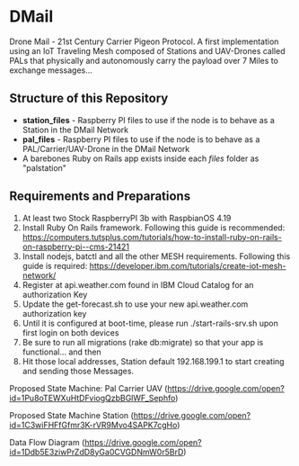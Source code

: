 # DMail
Drone Mail - 21st Century Carrier Pigeon Protocol. A first implementation using an IoT Traveling Mesh composed of Stations and UAV-Drones called PALs that physically and autonomously carry the payload over 7 Miles to exchange messages...

## Structure of this Repository
* __station_files__ - Raspberry PI files to use if the node is to behave as a Station in the DMail Network 
* __pal_files__ - Raspberry PI files to use if the node is to behave as a PAL/Carrier/UAV-Drone in the DMail Network
* A barebones Ruby on Rails app exists inside each _files_ folder as "palstation" 

## Requirements and Preparations
1. At least two Stock RaspberryPI 3b with RaspbianOS 4.19
1. Install Ruby On Rails framework.  Following this guide is recommended: https://computers.tutsplus.com/tutorials/how-to-install-ruby-on-rails-on-raspberry-pi--cms-21421
1. Install nodejs, batctl and all the other MESH requirements. Following this guide is required: https://developer.ibm.com/tutorials/create-iot-mesh-network/
1. Register at api.weather.com found in IBM Cloud Catalog for an authorization Key
1. Update the get-forecast.sh to use your new api.weather.com authorization key
1. Until it is configured at boot-time, please run ./start-rails-srv.sh upon first login on both devices
1. Be sure to run all migrations (rake db:migrate) so that your app is functional... and then 
1. Hit those local addresses, Station default 192.168.199.1 to start creating and sending those Messages.

Proposed State Machine: Pal Carrier UAV
(https://drive.google.com/open?id=1Pu8oTEWXuHtDFviogQzbBGlWF_Sephfo)

Proposed State Machine Station
(https://drive.google.com/open?id=1C3wiFHFfGfmr3K-rVR9Mvo4SAPK7cgHo)

Data Flow Diagram
(https://drive.google.com/open?id=1Ddb5E3ziwPrZdD8yGa0CVGDNmW0r5BrD)
